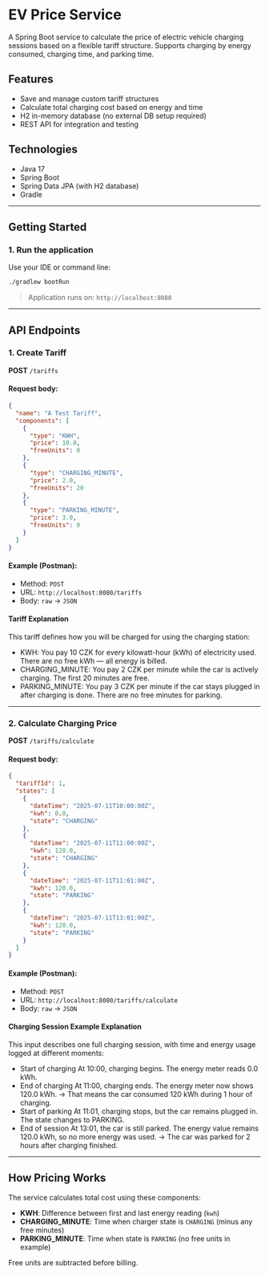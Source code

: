 # EV Price Service

A Spring Boot service to calculate the price of electric vehicle charging sessions based on a flexible tariff structure. Supports charging by energy consumed, charging time, and parking time.

## Features

- Save and manage custom tariff structures
- Calculate total charging cost based on energy and time
- H2 in-memory database (no external DB setup required)
- REST API for integration and testing

## Technologies

- Java 17
- Spring Boot
- Spring Data JPA (with H2 database)
- Gradle

---

## Getting Started

### 1. Run the application

Use your IDE or command line:

```bash
./gradlew bootRun
```

> Application runs on: `http://localhost:8080`

---

## API Endpoints

### 1. Create Tariff

**POST** `/tariffs`

#### Request body:

```json
{
  "name": "A Test Tariff",
  "components": [
    {
      "type": "KWH",
      "price": 10.0,
      "freeUnits": 0
    },
    {
      "type": "CHARGING_MINUTE",
      "price": 2.0,
      "freeUnits": 20
    },
    {
      "type": "PARKING_MINUTE",
      "price": 3.0,
      "freeUnits": 0
    }
  ]
}
```

#### Example (Postman):
- Method: `POST`
- URL: `http://localhost:8080/tariffs`
- Body: `raw` → `JSON`


####  Tariff Explanation

This tariff defines how you will be charged for using the charging station:
- KWH:
You pay 10 CZK for every kilowatt-hour (kWh) of electricity used.
There are no free kWh — all energy is billed.
- CHARGING_MINUTE:
You pay 2 CZK per minute while the car is actively charging.
The first 20 minutes are free.
- PARKING_MINUTE:
You pay 3 CZK per minute if the car stays plugged in after charging is done.
There are no free minutes for parking.

---

### 2. Calculate Charging Price

**POST** `/tariffs/calculate`

#### Request body:

```json
{
  "tariffId": 1,
  "states": [
    {
      "dateTime": "2025-07-11T10:00:00Z",
      "kwh": 0.0,
      "state": "CHARGING"
    },
    {
      "dateTime": "2025-07-11T11:00:00Z",
      "kwh": 120.0,
      "state": "CHARGING"
    },
    {
      "dateTime": "2025-07-11T11:01:00Z",
      "kwh": 120.0,
      "state": "PARKING"
    },
    {
      "dateTime": "2025-07-11T13:01:00Z",
      "kwh": 120.0,
      "state": "PARKING"
    }
  ]
}
```

#### Example (Postman):
- Method: `POST`
- URL: `http://localhost:8080/tariffs/calculate`
- Body: `raw` → `JSON`


#### Charging Session Example Explanation

This input describes one full charging session, with time and energy usage logged at different moments:
- Start of charging
At 10:00, charging begins. The energy meter reads 0.0 kWh.
- End of charging
At 11:00, charging ends. The energy meter now shows 120.0 kWh.
→ That means the car consumed 120 kWh during 1 hour of charging.
- Start of parking
At 11:01, charging stops, but the car remains plugged in.
The state changes to PARKING.
- End of session
At 13:01, the car is still parked. The energy value remains 120.0 kWh, so no more energy was used.
→ The car was parked for 2 hours after charging finished.

---

## How Pricing Works

The service calculates total cost using these components:

- **KWH**: Difference between first and last energy reading (`kwh`)
- **CHARGING_MINUTE**: Time when charger state is `CHARGING` (minus any free minutes)
- **PARKING_MINUTE**: Time when state is `PARKING` (no free units in example)

Free units are subtracted before billing.
